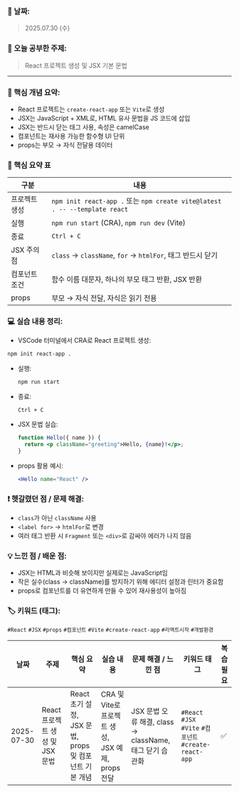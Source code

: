 ### 📅 날짜:

> 2025.07.30 (수)
> 

### 📘 오늘 공부한 주제:

> React 프로젝트 생성 및 JSX 기본 문법
> 

---

### 📝 핵심 개념 요약:

- React 프로젝트는 `create-react-app` 또는 `Vite`로 생성
- JSX는 JavaScript + XML로, HTML 유사 문법을 JS 코드에 삽입
- JSX는 반드시 닫는 태그 사용, 속성은 camelCase
- 컴포넌트는 재사용 가능한 함수형 UI 단위
- props는 부모 → 자식 전달용 데이터

### 📌 핵심 요약 표

| 구분 | 내용 |
| --- | --- |
| 프로젝트 생성 | `npm init react-app .` 또는 `npm create vite@latest . -- --template react` |
| 실행 | `npm run start` (CRA), `npm run dev` (Vite) |
| 종료 | `Ctrl + C` |
| JSX 주의점 | `class` → `className`, `for` → `htmlFor`, 태그 반드시 닫기 |
| 컴포넌트 조건 | 함수 이름 대문자, 하나의 부모 태그 반환, JSX 반환 |
| props | 부모 → 자식 전달, 자식은 읽기 전용 |

### 💻 실습 내용 정리:

- VSCode 터미널에서 CRA로 React 프로젝트 생성:

```bash
npm init react-app .
```

- 실행:
    
    ```bash
    npm run start
    ```
    
- 종료:
    
    `Ctrl + C`
    
- JSX 문법 실습:
    
    ```jsx
    function Hello({ name }) {
      return <p className="greeting">Hello, {name}!</p>;
    }
    ```
    
- props 활용 예시:
    
    ```jsx
    <Hello name="React" />
    ```
    

### ❗ 헷갈렸던 점 / 문제 해결:

- `class`가 아닌 `className` 사용
- `<label for>` → `htmlFor`로 변경
- 여러 태그 반환 시 `Fragment` 또는 `<div>`로 감싸야 에러가 나지 않음

### 💡 느낀 점 / 배운 점:

- JSX는 HTML과 비슷해 보이지만 실제로는 JavaScript임
- 작은 실수(class → className)를 방지하기 위해 에디터 설정과 린터가 중요함
- props로 컴포넌트를 더 유연하게 만들 수 있어 재사용성이 높아짐

### 🏷️ 키워드 (태그):

`#React` `#JSX` `#props` `#컴포넌트` `#Vite` `#create-react-app` `#리액트시작` `#개발환경`

| 날짜 | 주제 | 핵심 요약 | 실습 내용 | 문제 해결 / 느낀 점 | 키워드 태그 | 복습 필요 |
| --- | --- | --- | --- | --- | --- | --- |
| 2025-07-30 | React 프로젝트 생성 및 JSX 문법 | React 초기 설정, JSX 문법, props 및 컴포넌트 기본 개념 | CRA 및 Vite로 프로젝트 생성, JSX 예제, props 전달 | JSX 문법 오류 해결, class → className, 태그 닫기 습관화 |  `#React` `#JSX` `#Vite` `#컴포넌트` `#create-react-app`  | ✅ |
